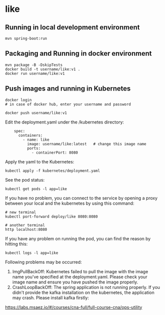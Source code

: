 # like

## Running in local development environment

```
mvn spring-boot:run
```

## Packaging and Running in docker environment

```
mvn package -B -DskipTests
docker build -t username/like:v1 .
docker run username/like:v1
```

## Push images and running in Kubernetes

```
docker login 
# in case of docker hub, enter your username and password

docker push username/like:v1
```

Edit the deployment.yaml under the /kubernetes directory:
```
    spec:
      containers:
        - name: like
          image: username/like:latest   # change this image name
          ports:
            - containerPort: 8080

```

Apply the yaml to the Kubernetes:
```
kubectl apply -f kubernetes/deployment.yaml
```

See the pod status:
```
kubectl get pods -l app=like
```

If you have no problem, you can connect to the service by opening a proxy between your local and the kubernetes by using this command:
```
# new terminal
kubectl port-forward deploy/like 8080:8080

# another terminal
http localhost:8080
```

If you have any problem on running the pod, you can find the reason by hitting this:
```
kubectl logs -l app=like
```

Following problems may be occurred:

1. ImgPullBackOff:  Kubernetes failed to pull the image with the image name you've specified at the deployment.yaml. Please check your image name and ensure you have pushed the image properly.
1. CrashLoopBackOff: The spring application is not running properly. If you didn't provide the kafka installation on the kubernetes, the application may crash. Please install kafka firstly:

https://labs.msaez.io/#/courses/cna-full/full-course-cna/ops-utility


